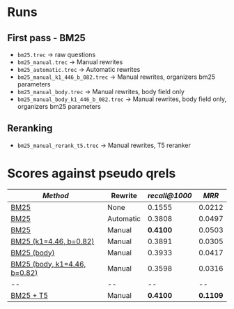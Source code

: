 # Runs

## First pass - BM25

  * `bm25.trec` -> raw questions
  * `bm25_manual.trec` -> Manual rewrites
  * `bm25_automatic.trec` -> Automatic rewrites
  * `bm25_manual_k1_446_b_082.trec` -> Manual rewrites, organizers bm25 parameters 
  * `bm25_manual_body.trec` -> Manual rewrites, body field only
  * `bm25_manual_body_k1_446_b_082.trec` -> Manual rewrites, body field only, organizers bm25 parameters

## Reranking

  * `bm25_manual_rerank_t5.trec` -> Manual rewrites, T5 reranker

# Scores against pseudo qrels

| *Method* | Rewrite | *recall@1000* | *MRR* |
| -- | -- | -- | -- |
| [BM25](scripts/2021/cast_bm25.sh) | None | 0.1555 | 0.0212 |
| [BM25](scripts/2021/cast_bm25_automatic.sh) | Automatic | 0.3808 | 0.0497 |
| [BM25](scripts/2021/cast_bm25_manual.sh) | Manual | **0.4100** | 0.0503 |
| [BM25 (k1=4.46, b=0.82)](scripts/2021/cast_bm25_manual_k1_446_b_082.sh) | Manual | 0.3891 | 0.0305 |
| [BM25 (body)](scripts/2021/cast_bm25_manual_body.sh) | Manual | 0.3933 | 0.0417 |
| [BM25 (body, k1=4.46, b=0.82)](scripts/2021/cast_bm25_manual_body_k1_446_b_082.sh) | Manual | 0.3598 | 0.0316 |
| -- | -- | -- | -- |
| [BM25 + T5](scripts/2021/cast_bm25_manual_rerank_t5.sh) | Manual | **0.4100** | **0.1109** |